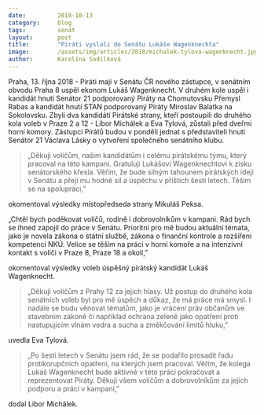 ```yaml
---
date:         2018-10-13
category:     blog
tags:         senát
layout:       post
title:        "Piráti vyslali do Senátu Lukáše Wagenknechta"
image:        /assets/img/articles/2018/michalek-tylova-wagenknecht.jpg
author:       Karolína Sadílková
---
```


Praha, 13. října 2018 - Piráti mají v Senátu ČR nového zástupce, v senátním obvodu Praha 8 uspěl ekonom Lukáš Wagenknecht. V druhém kole uspěl i kandidát hnutí Senátor 21 podporovaný Piráty na Chomutovsku Přemysl Rabas a kandidát hnutí STAN podporovaný Piráty Miroslav Balatka na Sokolovsku. Zbylí dva kandidáti Pirátské strany, kteří postoupili do druhého kola voleb v Praze 2 a 12 - Libor Michálek a Eva Tylová, zůstali před dveřmi horní komory. Zástupci Pirátů budou v pondělí jednat s představiteli hnutí Senátor 21 Václava Lásky o vytvoření společného senátního klubu. 


> „Děkuji voličům, našim kandidátům i celému pirátskému týmu, který pracoval na této kampani. Gratuluji Lukášovi Wagenknechtovi k zisku senátorského křesla. Věřím, že bude silným tahounem pirátských idejí v Senátu a přeji mu hodně sil a úspěchu v příštích šesti letech. Těším se na spolupráci,” 

okomentoval výsledky místopředseda strany Mikuláš Peksa.

„Chtěl bych poděkovat voličů, rodině i dobrovolníkům v kampani. Rád bych se ihned zapojil do práce v Senátu. Prioritní pro mě budou aktuální témata, jako je novela zákona o státní službě, zákona o finanční kontrole a rozšíření kompetencí NKÚ. Velice se těším na práci v horní komoře a na intenzivní kontakt s voliči v Praze 8, Praze 18 a okolí,” 

okomentoval výsledky voleb úspěšný pirátský kandidát Lukáš Wagenknecht.


> „Děkuji voličům z Prahy 12 za jejich hlasy. Už postup do druhého kola senátních voleb byl pro mě úspěch a důkaz, že má práce má smysl. I nadále se budu věnovat tématům, jako je vrácení práv občanům ve stavebním zákoně či například ochrana zeleně jako opatření proti nastupujícím vlnám vedra a sucha a změkčování limitů hluku,”

uvedla Eva Tylová.

> „Po šesti letech v Senátu jsem rád, že se podařilo prosadit řadu protikorupčních opatření, na kterých jsem pracoval. Věřím, že kolega Lukáš Wagenknecht bude aktivně v této práci pokračovat a reprezentovat Piráty. Děkuji všem voličům a dobrovolníkům za jejich podporu a práci v kampani,” 

dodal Libor Michálek.
